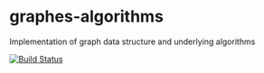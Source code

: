 # graphes-algorithms
Implementation of graph data structure and underlying algorithms


[![Build Status](https://travis-ci.org/gpouilloux/graphes-algorithms.svg?branch=master)](https://travis-ci.org/gpouilloux/graphes-algorithms)